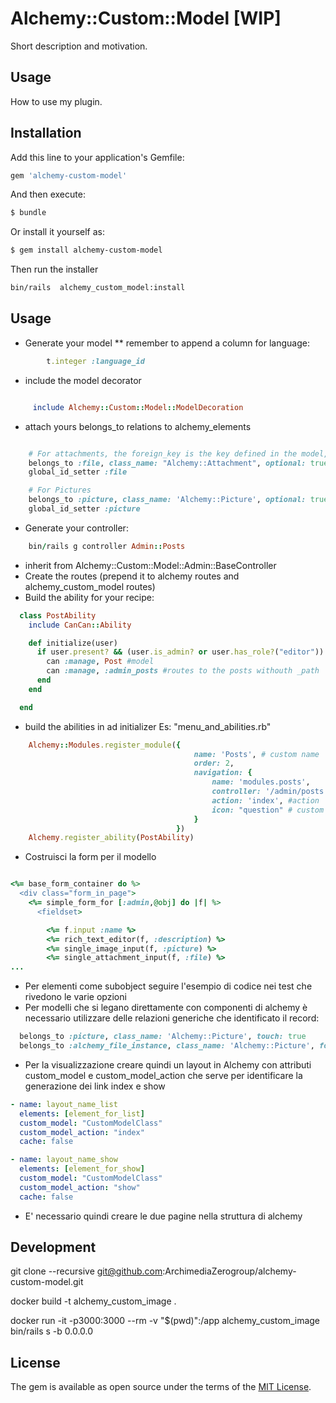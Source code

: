 # Alchemy::Custom::Model [WIP]
Short description and motivation.

## Usage
How to use my plugin.

## Installation
Add this line to your application's Gemfile:

```ruby
gem 'alchemy-custom-model'
```

And then execute:
```bash
$ bundle
```

Or install it yourself as:
```bash
$ gem install alchemy-custom-model
```

Then run the installer
```bash
bin/rails  alchemy_custom_model:install
```

## Usage

* Generate your model
** remember to append a column for language:
```ruby
        t.integer :language_id
```
* include the model decorator
```ruby

     include Alchemy::Custom::Model::ModelDecoration

```
* attach yours belongs_to relations to alchemy_elements
```ruby

    # For attachments, the foreign_key is the key defined in the model, can be omitted if it's standard Rails naming
    belongs_to :file, class_name: "Alchemy::Attachment", optional: true, foreign_key: :file_id
    global_id_setter :file

    # For Pictures
    belongs_to :picture, class_name: 'Alchemy::Picture', optional: true, touch: true
    global_id_setter :picture
```
* Generate your controller:
```ruby
    bin/rails g controller Admin::Posts
```
* inherit from Alchemy::Custom::Model::Admin::BaseController
* Create the routes (prepend it to alchemy routes and  alchemy_custom_model routes)
* Build the ability for your recipe:
```ruby
  class PostAbility
    include CanCan::Ability

    def initialize(user)
      if user.present? && (user.is_admin? or user.has_role?("editor"))
        can :manage, Post #model
        can :manage, :admin_posts #routes to the posts withouth _path
      end
    end

  end
```

* build the abilities in ad initializer Es: "menu_and_abilities.rb"
```ruby
    Alchemy::Modules.register_module({
                                         name: 'Posts', # custom name
                                         order: 2,
                                         navigation: {
                                             name: 'modules.posts',
                                             controller: '/admin/posts', #controller path
                                             action: 'index', #action
                                             icon: "question" # custom icon
                                         }
                                     })
    Alchemy.register_ability(PostAbility)
```

* Costruisci la form per il modello
```ruby

<%= base_form_container do %>
  <div class="form_in_page">
    <%= simple_form_for [:admin,@obj] do |f| %>
      <fieldset>

        <%= f.input :name %>
        <%= rich_text_editor(f, :description) %>
        <%= single_image_input(f, :picture) %>
        <%= single_attachment_input(f, :file) %>
...

```

* Per elementi come subobject seguire l'esempio di codice nei test che rivedono le varie opzioni
* Per modelli che si legano direttamente con componenti di alchemy è necessario utilizzare delle relazioni generiche che identificato il record:
```ruby
  belongs_to :picture, class_name: 'Alchemy::Picture', touch: true
  belongs_to :alchemy_file_instance, class_name: 'Alchemy::Picture', foreign_key: :picture_id #relazione generica per i files utilizzata nel volume di elfinder
```
* Per la visualizzazione creare quindi un layout in Alchemy con attributi custom_model e custom_model_action che serve per identificare 
la generazione dei link index e show
```yml
- name: layout_name_list
  elements: [element_for_list]
  custom_model: "CustomModelClass"
  custom_model_action: "index"
  cache: false

- name: layout_name_show
  elements: [element_for_show]
  custom_model: "CustomModelClass"
  custom_model_action: "show"
  cache: false
```  
* E' necessario quindi creare le due pagine nella struttura di alchemy 

## Development

git clone --recursive git@github.com:ArchimediaZerogroup/alchemy-custom-model.git

docker build -t alchemy_custom_image .

docker run -it -p3000:3000 --rm -v "$(pwd)":/app alchemy_custom_image bin/rails s -b 0.0.0.0

## License
The gem is available as open source under the terms of the [MIT License](https://opensource.org/licenses/MIT).

